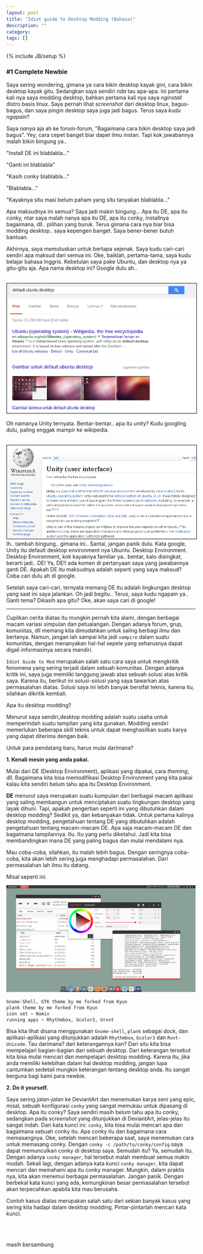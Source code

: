 ```yaml
---
layout: post
title: "Idiot guide to Desktop Modding (Bahasa)"
description: ""
category: 
tags: []
---
```

{% include JB/setup %}

### #1 Complete Newbie

Saya sering wondering, gimana ya cara bikin desktop kayak gini, cara bikin desktop kayak gitu. Sedangkan saya sendiri <i>nda</i> tau apa-apa. Ini pertama kali nya saya modding desktop, bahkan pertama kali nya saya <i>nginstall</i> distro basis linux. Saya pernah lihat <i>screenshot</i> dari desktop linux, bagus-bagus, dan saya pingin desktop saya juga jadi bagus. Terus saya <i>kudu ngapain</i>?

Saya <i>nanya</i> aja ah ke forum-forum, "Bagaimana cara bikin desktop saya jadi bagus". Yey, cara cepet banget biar dapet ilmu instan. Tapi kok jawabannya malah bikin bingung ya.. 

"Install DE ini blablabla..." 

"Ganti ini blablabla" 

"Kasih conky blablabla..." 

"Blablabla..." 

"Kayaknya situ masi belum paham yang situ tanyakan blablabla..."

Apa maksudnya ini semua? Saya jadi makin bingung... Apa itu DE, apa itu conky, ntar saya malah nanya apa itu DE, apa itu conky, installnya bagaimana, dll.. pilihan yang buruk. Terus gimana cara nya biar bisa modding desktop.. saya kepengen banget. Saya bener-bener butuh bantuan.

Akhirnya, saya memutuskan untuk bertapa sejenak. Saya kudu cari-cari sendiri apa maksud dari semua ini. Oke, baiklah, pertama-tama, saya kudu belajar bahasa Inggris. Kebetulan saya pake Ubuntu, dan desktop nya ya gitu-gitu aja. Apa nama desktop ini? Google dulu ah..

<br>
<img src="/img/ubuntudefaultdesktop.png" style="border: 2px solid #6f6f6f">

Oh namanya Unity ternyata. Bentar-bentar.. apa itu unity? Kudu googling dulu, paling enggak mampir ke wikipedia.

<br>
<img src="/img/unityuserinterface.png" style="border: 2px solid #6f6f6f">

<br>
Ih.. tambah bingung.. gimana ini.. Santai, jangan panik dulu. Kata google, Unity itu default desktop environment nya Ubuntu. Desktop Environment. Desktop Environment, kok kayaknya familiar ya.. bentar, kalo disingkat, berarti jadi.. DE! Ya, DE!! ada komen di pertanyaan saya yang jawabannya ganti DE. Apakah DE itu maksudnya adalah seperti yang saya maksud? Coba cari dulu ah di google.

Setelah saya cari-cari, ternyata memang DE itu adalah lingkungan desktop yang saat ini saya jalankan. Oh jadi begitu.. Terus, saya kudu ngapain ya.. Ganti tema? Dikasih apa gitu? Oke, akan saya cari di google!

------------------------------------------------------------------------------------------------

Cuplikan cerita diatas itu mungkin pernah kita alami, dengan berbagai macam variasi simpulan dan petualangan. Dengan adanya forum, grup, komunitas, dll memang kita dimudahkan untuk saling berbagi ilmu dan bertanya. Namun, jangan lah sampai kita jadi `vampire` dalam suatu komunitas, dengan menanyakan hal-hal sepele yang seharusnya dapat digali informasinya secara mandiri.

`Idiot Guide to Mod` merupakan salah satu cara saya untuk mengkritik fenomena yang sering terjadi dalam sebuah komunitas. Dengan adanya kritik ini, saya juga memiliki tanggung jawab atas sebuah solusi atas kritik saya. Karena itu, berikut ini solusi-solusi yang saya tawarkan atas permasalahan diatas. Solusi saya ini lebih banyak bersifat teknis, karena itu, silahkan dikritik kembali.

Apa itu desktop modding?

Menurut saya sendiri,desktop modding adalah suatu usaha untuk memperindah suatu tampilan yang kita gunakan. Modding sendiri memerlukan beberapa skill teknis untuk dapat menghasilkan suatu karya yang dapat diterima dengan baik.

Untuk para pendatang baru, harus mulai darimana?

<b>1. Kenali mesin yang anda pakai.</b>

Mulai dari DE (Desktop Environment), aplikasi yang dipakai, cara <i>theming</i>, dll. Bagaimana kita bisa memodifikasi Desktop Environment yang kita pakai kalau kita sendiri belum tahu apa itu Desktop Environment.

<b>DE</b> menurut saya merupakan suatu kumpulan dari berbagai macam aplikasi yang saling membangun untuk menciptakan suatu lingkungan desktop yang layak dihuni. Tapi, apakah pengertian seperti ini yang dibutuhkan dalam desktop modding? Sedikit ya, dan kebanyakan tidak. Untuk pertama kalinya desktop modding, pengetahuan tentang DE yang dibutuhkan adalah pengetahuan tentang macam-macam DE. Apa saja macam-macam DE dan bagaimana tampilannya. Itu. Itu yang perlu diketahui. Jadi kita bisa membandingkan mana DE yang paling bagus dan mulai mendalami nya. 

Mau coba-coba, silahkan, itu malah lebih bagus. Dengan seringnya coba-coba, kita akan lebih sering juga menghadapi permasalahan. Dari permasalahan lah ilmu itu datang.

Misal seperti ini.

![leublu](/img/leublu.png)

	Gnome-Shell, GTK theme by me forked from Kyun
	plank theme by me forked from Kyun
	icon set ~ Numix
	running apps ~ Rhythmbox, Gcolor3, Urxvt

Bisa kita lihat disana menggunakan `Gnome-shell`, `plank` sebagai dock, dan aplikasi-aplikasi yang ditunjukkan adalah `Rhythmbox`, `Gcolor3` dan `Rxvt-Unicode`. Tau darimana? dari keterangannya kan? Dari situ kita bisa mempelajari bagian-bagian dari sebuah desktop. Dari keterangan tersebut kita bisa mulai mencari dan mempelajari desktop modding. Karena itu, jika anda memiliki kelebihan dalam hal desktop modding, jangan lupa cantumkan sedetail mungkin keterangan tentang desktop anda. Itu sangat berguna bagi kami para newbie.

<b>2. Do it yourself.</b>

Saya sering <i>jalan-jalan</i> ke DeviantArt dan menemukan karya seni yang epic, misal, sebuah konfigurasi `conky` yang sangat memukau untuk dipasang di desktop. Apa itu conky? Saya sendiri masih belum tahu apa itu conky, sedangkan pada <i>screenshot</i> yang ditunjukkan di DeviantArt, jelas-jelas itu sangat indah. Dari kata kunci ini: `conky`, kita bisa mulai mencari apa dan bagaimana sebuah conky itu. Apa conky itu dan bagaimana cara memasangnya. Oke, setelah mencari beberapa saat, saya menemukan cara untuk memasang conky. Dengan `conky -c /path/to/conky/config` saya dapat memunculkan conky di desktop saya. Semudah itu? Ya, semudah itu. Dengan adanya `conky manager`, hal tersebut malah membuat semua makin mudah. Sekali lagi, dengan adanya kata kunci `conky manager`, kita dapat mencari dan memahami apa itu conky manager. Mungkin, dalam praktis nya, kita akan menemui berbagai permasalahan. Jangan panik. Dengan berbekal kata kunci yang ada, kemungkinan besar permasalahan tersebut akan terpecahkan apabila kita mau berusaha.

Contoh kasus diatas merupakan salah satu dari sekian banyak kasus yang sering kita hadapi dalam desktop modding. Pintar-pintarlah mencari kata kunci. 

<br>
<br>
<br>
masih bersambung
